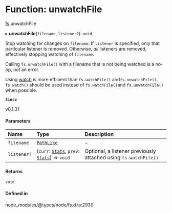 # Function: unwatchFile

[fs](../modules/fs.md).unwatchFile

▸ **unwatchFile**(`filename`, `listener?`): `void`

Stop watching for changes on `filename`. If `listener` is specified, only that
particular listener is removed. Otherwise, _all_ listeners are removed,
effectively stopping watching of `filename`.

Calling `fs.unwatchFile()` with a filename that is not being watched is a
no-op, not an error.

Using [watch](fs.watch.md) is more efficient than `fs.watchFile()` and`fs.unwatchFile()`. `fs.watch()` should be used instead of `fs.watchFile()`and `fs.unwatchFile()` when possible.

**`Since`**

v0.1.31

#### Parameters

| Name | Type | Description |
| :------ | :------ | :------ |
| `filename` | [`PathLike`](../types/fs.PathLike.md) | - |
| `listener?` | (`curr`: [`Stats`](../classes/fs.Stats.md), `prev`: [`Stats`](../classes/fs.Stats.md)) => `void` | Optional, a listener previously attached using `fs.watchFile()` |

#### Returns

`void`

#### Defined in

node_modules/@types/node/fs.d.ts:2930
